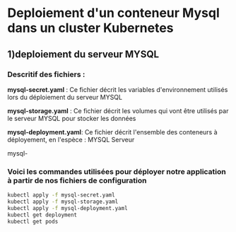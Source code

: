 # Deploiement d'un conteneur Mysql dans un cluster Kubernetes 

## 1)deploiement du serveur MYSQL


### Descritif des fichiers : 

**mysql-secret.yaml** : Ce fichier décrit les variables d'environnement utilisés lors du déploiement du serveur MYSQL 

**mysql-storage.yaml** : Ce fichier décrit les volumes qui vont être utilisés par le serveur MYSQL pour stocker les données 

**mysql-deployment.yaml**: Ce fichier décrit l'ensemble des conteneurs à déployement, en l'espèce : MYSQL Serveur

mysql-

### Voici les commandes utilisées pour déployer notre application à partir de nos fichiers de configuration
```bash
kubectl apply -f mysql-secret.yaml
kubectl apply -f mysql-storage.yaml
kubectl apply -f mysql-deployment.yaml
kubectl get deployment
kubectl get pods
```

